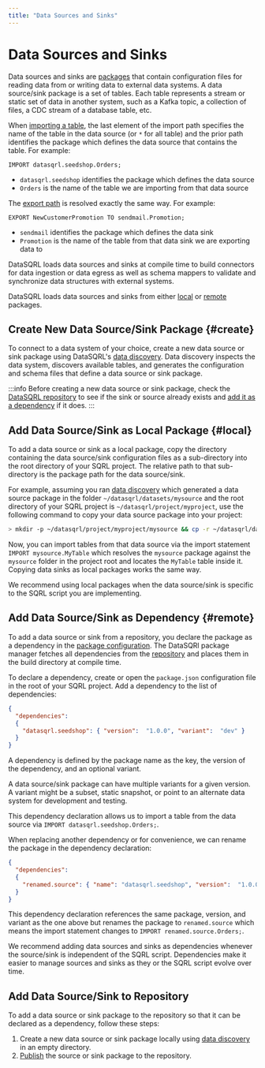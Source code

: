 ```yaml
---
title: "Data Sources and Sinks"
---
```


# Data Sources and Sinks

Data sources and sinks are [packages](../concepts/package) that contain configuration files for reading data from or writing data to external data systems. A data source/sink package is a set of tables. Each table represents a stream or static set of data in another system, such as a Kafka topic, a collection of files, a CDC stream of a database table, etc. 

When [importing a table](../sqrl/import), the last element of the import path specifies the name of the table in the data source (or `*` for all table) and the prior path identifies the package which defines the data source that contains the table. For example:

```sqrl
IMPORT datasqrl.seedshop.Orders;
```
* `datasqrl.seedshop` identifies the package which defines the data source
* `Orders` is the name of the table we are importing from that data source

The [export path](../sqrl/export) is resolved exactly the same way. For example:
```sqrl
EXPORT NewCustomerPromotion TO sendmail.Promotion; 
```
* `sendmail` identifies the package which defines the data sink
* `Promotion` is the name of the table from that data sink we are exporting data to

DataSQRL loads data sources and sinks at compile time to build connectors for data ingestion or data egress as well as schema mappers to validate and synchronize data structures with external systems.

DataSQRL loads data sources and sinks from either [local](../concepts/package#local-package) or [remote](../concepts/package#remote-package) packages.

## Create New Data Source/Sink Package {#create}

To connect to a data system of your choice, create a new data source or sink package using DataSQRL's [data discovery](discovery). Data discovery inspects the data system, discovers available tables, and generates the configuration and schema files that define a data source or sink package.

:::info
Before creating a new data source or sink package, check the [DataSQRL repository](../operations/repository) to see if the sink or source already exists and [add it as a dependency](#remote) if it does.
:::

## Add Data Source/Sink as Local Package {#local}

To add a data source or sink as a local package, copy the directory containing the data source/sink configuration files as a sub-directory into the root directory of your SQRL project. The relative path to that sub-directory is the package path for the data source/sink.

For example, assuming you ran [data discovery](discovery) which generated a data source package in the folder `~/datasqrl/datasets/mysource` and the root directory of your SQRL project is `~/datasqrl/project/myproject`, use the following command to copy your data source package into your project:
```bash
> mkdir -p ~/datasqrl/project/myproject/mysource && cp -r ~/datasqrl/datasets/mysource $_
```

Now, you can import tables from that data source via the import statement `IMPORT mysource.MyTable` which resolves the `mysource` package against the `mysource` folder in the project root and locates the `MyTable` table inside it. Copying data sinks as local packages works the same way.

We recommend using local packages when the data source/sink is specific to the SQRL script you are implementing.

## Add Data Source/Sink as Dependency {#remote}

To add a data source or sink from a repository, you declare the package as a dependency in the [package configuration](../operations/package-config). The DataSQRl package manager fetches all dependencies from the [repository](../operations/repository) and places them in the build directory at compile time.

To declare a dependency, create or open the `package.json` configuration file in the root of your SQRL project.
Add a dependency to the list of dependencies:
```json
{
  "dependencies":
  {
    "datasqrl.seedshop": { "version":  "1.0.0", "variant":  "dev" }
  }
}
```

A dependency is defined by the package name as the key, the version of the dependency, and an optional variant.

A data source/sink package can have multiple variants for a given version. A variant might be a subset, static snapshot, or point to an alternate data system for development and testing.

This dependency declaration allows us to import a table from the data source via `IMPORT datasqrl.seedshop.Orders;`.

When replacing another dependency or for convenience, we can rename the package in the dependency declaration:
```json
{
  "dependencies":
  {
    "renamed.source": { "name": "datasqrl.seedshop", "version":  "1.0.0", "variant":  "dev" }
  }
}
```
This dependency declaration references the same package, version, and variant as the one above but renames the package to `renamed.source` which means the import statement changes to `IMPORT renamed.source.Orders;`.

We recommend adding data sources and sinks as dependencies whenever the source/sink is independent of the SQRL script. Dependencies make it easier to manage sources and sinks as they or the SQRL script evolve over time.

## Add Data Source/Sink to Repository

To add a data source or sink package to the repository so that it can be declared as a dependency, follow these steps:

1. Create a new data source or sink package locally using [data discovery](discovery) in an empty directory.
2. [Publish](../operations/repository#publish) the source or sink package to the repository.



